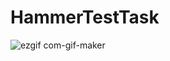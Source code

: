 # HammerTestTask

![ezgif com-gif-maker](https://user-images.githubusercontent.com/79359890/195990592-84d6446a-f2b6-4cba-96fd-0c0d9e392166.gif)
